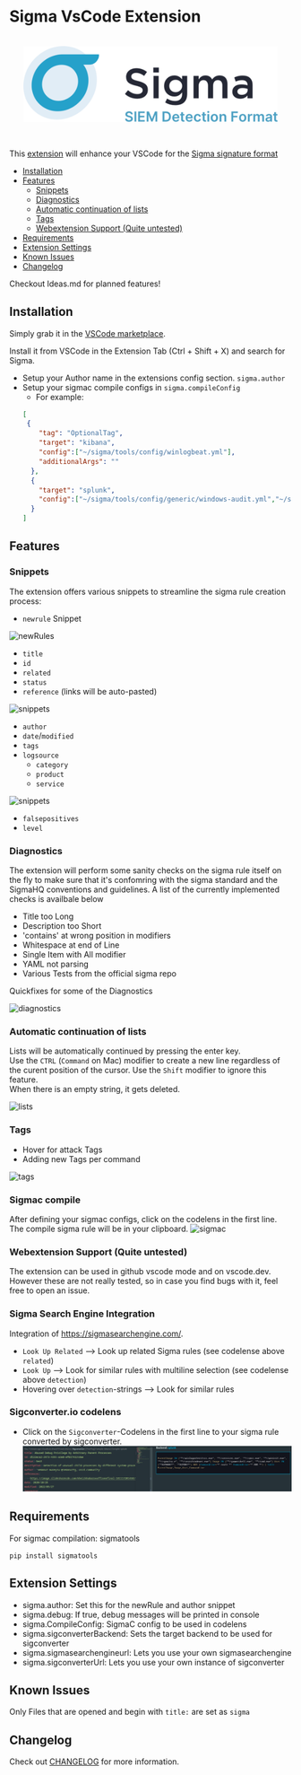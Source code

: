 # Sigma VsCode Extension

<a href="https://sigmahq.io/">
<p align="center">
<br />
<picture>
  <source media="(prefers-color-scheme: dark)" srcset="./images/sigma_logo_dark.png">
  <img width="454" alt="Sigma Logo" src="./images/sigma_logo_light.png">
</picture>
</p>
</a>
<br />

This [extension](https://marketplace.visualstudio.com/items?itemName=humpalum.sigma) will enhance your VSCode for the [Sigma signature format](https://github.com/SigmaHQ/sigma)

- [Installation](#installation)
- [Features](#features)
  - [Snippets](#snippets)
  - [Diagnostics](#diagnostics)
  - [Automatic continuation of lists](#automatic-continuation-of-lists)
  - [Tags](#tags)
  - [Webextension Support (Quite untested)](#webextension-support-quite-untested)
- [Requirements](#requirements)
- [Extension Settings](#extension-settings)
- [Known Issues](#known-issues)
- [Changelog](#changelog)


Checkout Ideas.md for planned features!

## Installation

Simply grab it in the [VSCode marketplace](https://marketplace.visualstudio.com/items?itemName=humpalum.sigma).  

Install it from VSCode in the Extension Tab (Ctrl + Shift + X) and search for Sigma.  

- Setup your Author name in the extensions config section. `sigma.author`
- Setup your sigmac compile configs in `sigma.compileConfig`
  - For example:
  ```json
  [
   {
      "tag": "OptionalTag",
      "target": "kibana",
      "config":["~/sigma/tools/config/winlogbeat.yml"],
      "additionalArgs": ""
    },
    {
      "target": "splunk",
      "config":["~/sigma/tools/config/generic/windows-audit.yml","~/sigma/tools/config/splunk-windows.yml"]
    }
  ]
  ```

## Features

### Snippets

The extension offers various snippets to streamline the sigma rule creation process:

- `newrule` Snippet

![newRules](images/gifs/newrules.gif)

- `title`
- `id`
- `related`
- `status`
- `reference` (links will be auto-pasted)

![snippets](images/gifs/snippets.gif)

- `author`
- `date`/`modified`
- `tags`
- `logsource`
  - `category`
  - `product`
  - `service`

![snippets](images/gifs/snippetslogsource.gif)

- `falsepositives`
- `level`

### Diagnostics

The extension will perform some sanity checks on the sigma rule itself on the fly to make sure that it's confomring with the sigma standard and the SigmaHQ conventions and guidelines. A list of the currently implemented checks is availbale below

- Title too Long
- Description too Short
- 'contains' at wrong position in modifiers
- Whitespace at end of Line
- Single Item with All modifier
- YAML not parsing
- Various Tests from the official sigma repo

Quickfixes for some of the Diagnostics

![diagnostics](images/gifs/diagnostics.gif)

### Automatic continuation of lists
Lists will be automatically continued by pressing the enter key.  
Use the `CTRL` (`Command` on Mac) modifier to create a new line regardless of the curent position of the cursor.
Use the `Shift` modifier to ignore this feature.  
When there is an empty string, it gets deleted.

![lists](images/gifs/lists.gif)

### Tags
- Hover for attack Tags
- Adding new Tags per command

![tags](images/gifs/tags.gif)

### Sigmac compile
After defining your sigmac configs, click on the codelens in the first line. The compile sigma rule will be in your clipboard.
![sigmac](images/gifs/sigmac.gif)

### Webextension Support (Quite untested)
The extension can be used in github vscode mode and on vscode.dev.
However these are not really tested, so in case you find bugs with it, feel free to open an issue.

### Sigma Search Engine Integration
Integration of https://sigmasearchengine.com/.
* `Look Up Related` --> Look up related Sigma rules (see codelense above `related`)
* `Look Up` --> Look for similar rules with multiline selection (see codelense above `detection`)
* Hovering over `detection`-strings --> Look for similar rules

### Sigconverter.io codelens
* Click on the `Sigconverter`-Codelens in the first line to your sigma rule converted by sigconverter.
![sigconverter](images/sigconverter.png)

## Requirements

For sigmac compilation: sigmatools
```
pip install sigmatools
```

## Extension Settings

- sigma.author: Set this for the newRule and author snippet
- sigma.debug: If true, debug messages will be printed in console
- sigma.CompileConfig: SigmaC config to be used in codelens
- sigma.sigconverterBackend: Sets the target backend to be used for sigconverter
- sigma.sigmasearchengineurl: Lets you use your own sigmasearchengine
- sigma.sigconverterUrl: Lets you use your own instance of sigconverter

## Known Issues
Only Files that are opened and begin with `title:` are set as `sigma`

## Changelog
Check out  [CHANGELOG](CHANGELOG.md) for more information.
